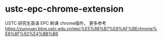 ustc-epc-chrome-extension
=========================
USTC 研究生英语 EPC 刷课 chrome插件。 
更多参考 https://zuoyuan.blog.ustc.edu.cn/epc%E5%88%B7%E8%AF%BEchrome%E6%8F%92%E4%BB%B6
